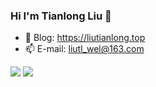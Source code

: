 ### Hi I'm Tianlong Liu 👋

<!--**ltl10121314/ltl10121314** is a ✨ _special_ ✨ repository because its `README.md` (this file) appears on your GitHub profile.

Here are some ideas to get you started:

- 🔭 I’m currently working on ...
- 🌱 I’m currently learning ...
- 👯 I’m looking to collaborate on ...
- 🤔 I’m looking for help with ...
- 💬 Ask me about ...
- 😄 Pronouns: ...
- ⚡ Fun fact: ...
-->
- 📝 Blog: https://liutianlong.top
- 📫 E-mail: liutl_wel@163.com

![](https://github-readme-stats.vercel.app/api?username=ltl10121314&theme=dark)
![](https://img.shields.io/badge/language-JAVA、Python-cccfff.svg?style=popout-square&colorA=006699)
